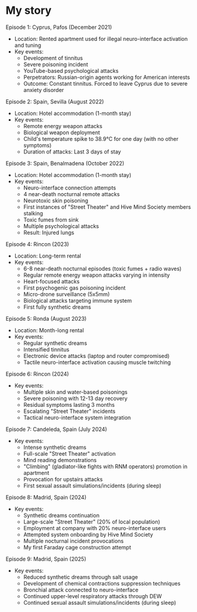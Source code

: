 # My story

Episode 1: Cyprus, Pafos (December 2021)
- Location: Rented apartment used for illegal neuro-interface activation and tuning
- Key events:
  * Development of tinnitus
  * Severe poisoning incident
  * YouTube-based psychological attacks
  * Perpetrators: Russian-origin agents working for American interests
  * Outcome: Constant tinnitus. Forced to leave Cyprus due to severe anxiety disorder

Episode 2: Spain, Sevilla (August 2022)
- Location: Hotel accommodation (1-month stay)
- Key events:
  * Remote energy weapon attacks
  * Biological weapon deployment
  * Child's temperature spike to 38.9°C for one day (with no other symptoms)
  * Duration of attacks: Last 3 days of stay

Episode 3: Spain, Benalmadena (October 2022)
- Location: Hotel accommodation (1-month stay)
- Key events:
  * Neuro-interface connection attempts
  * 4 near-death nocturnal remote attacks
  * Neurotoxic skin poisoning
  * First instances of "Street Theater" and Hive Mind Society members stalking
  * Toxic fumes from sink
  * Multiple psychological attacks
  * Result: Injured lungs

Episode 4: Rincon (2023)
- Location: Long-term rental
- Key events:
  * 6-8 near-death nocturnal episodes (toxic fumes + radio waves)
  * Regular remote energy weapon attacks varying in intensity
  * Heart-focused attacks
  * First psychogenic gas poisoning incident
  * Micro-drone surveillance (5x5mm)
  * Biological attacks targeting immune system
  * First fully synthetic dreams

Episode 5: Ronda (August 2023)
- Location: Month-long rental
- Key events:
  * Regular synthetic dreams
  * Intensified tinnitus
  * Electronic device attacks (laptop and router compromised)
  * Tactile neuro-interface activation causing muscle twitching

Episode 6: Rincon (2024)
- Key events:
  * Multiple skin and water-based poisonings
  * Severe poisoning with 12-13 day recovery
  * Residual symptoms lasting 3 months
  * Escalating "Street Theater" incidents
  * Tactical neuro-interface system integration

Episode 7: Candeleda, Spain (July 2024)
- Key events:
  * Intense synthetic dreams
  * Full-scale "Street Theater" activation
  * Mind reading demonstrations
  * "Climbing" (gladiator-like fights with RNM operators) promotion in apartment
  * Provocation for upstairs attacks
  * First sexual assault simulations/incidents (during sleep)

Episode 8: Madrid, Spain (2024)
- Key events:
  * Synthetic dreams continuation
  * Large-scale "Street Theater" (20% of local population)
  * Employment at company with 20% neuro-interface users
  * Attempted system onboarding by Hive Mind Society
  * Multiple nocturnal incident provocations
  * My first Faraday cage construction attempt

Episode 9: Madrid, Spain (2025)
- Key events:
  * Reduced synthetic dreams through salt usage
  * Development of chemical contractions suppression techniques
  * Bronchial attack connected to neuro-interface
  * Continued upper-level respiratory attacks through DEW
  * Continued sexual assault simulations/incidents (during sleep)
